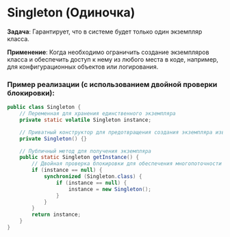 # Singleton (Одиночка)

**Задача**: Гарантирует, что в системе будет только один экземпляр класса.

**Применение**: Когда необходимо ограничить создание экземпляров класса и обеспечить доступ к нему из любого места в коде, например, для конфигурационных объектов или логирования.

### Пример реализации (с использованием двойной проверки блокировки):

```java
public class Singleton {
    // Переменная для хранения единственного экземпляра
    private static volatile Singleton instance;

    // Приватный конструктор для предотвращения создания экземпляра извне
    private Singleton() {}

    // Публичный метод для получения экземпляра
    public static Singleton getInstance() {
        // Двойная проверка блокировки для обеспечения многопоточности
        if (instance == null) {
            synchronized (Singleton.class) {
                if (instance == null) {
                    instance = new Singleton();
                }
            }
        }
        return instance;
    }
}
